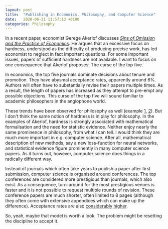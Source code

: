 ```yaml
---
layout: post
title:  "Publishing in Economics, Philosophy, and Computer Science"
date:   2020-06-21 11:57:13 +0100
categories: Philosophy
---
```


In a recent paper, economist Gerege Akerlof discusses [_Sins of Omission and the Practice of Economics_](https://www.aeaweb.org/articles?id=10.1257/jel.20191573&&from=f). He argues that an excessive focus on hardness, understood as the difficulty of producing precise work, has led economist to neglect in fact important questions. For some important issues, papers of sufficient hardness are not available. I want to focus on one consequence that Akerlof proposes: The curse of the top five.

In economics, the top five journals dominate decisions about tenure and promotion. They have abysmal acceptance rates, apparently around 6%. Authors will often have to substantially revise their papers multiple times. As a result, the length of papers has increased as they attempt to pre-empt any possible objections. This curse of the top five will sound familiar to academic philosophers in the anglophone world. 

These trends have been observed for philosophy as well (example [1](https://dailynous.com/2018/05/24/insanely-low-acceptance-rates-philosophy-journals/), [2](http://dailynous.com/2020/06/17/history-philosophy-journals-topic-modeling-weatherson/)). But I don't think the same notion of hardness is in play for philosophy. In the examples of Akerlof, hardness is strongly associated with mathematical formalisation and the need for statistic evidence. Neither enjoy nearly the same prominence in philosophy, from what I can tell. I would think they are much more important in e.g. computer science. After all, mathematical description of new methods, say a new loss-function for neural networks, and statistical evidence figure prominently in many computer science papers. As it turns out, however, computer science does things in a radically different way.

Instead of journals which often take years to publish a paper after first submission, computer science is organised around conferences. The top conferences are considered more prestigious than journals, which also exist. As a consequence, turn-around for the most prestigious venues is faster and it is not possible to request multiple rounds of revision. These conference papers are much shorter, often limited to 8 pages (although they often come with extensive appendices which can make up the difference). Acceptance rates are also [considerably](https://www.aclweb.org/aclwiki/Conference_acceptance_rates) [higher](https://github.com/hoya012/NeurIPS-2019-Paper-Statistics).

So, yeah, maybe that model is worth a look. The problem might be resetting the discipline to accept it.
